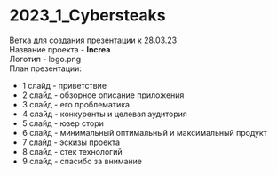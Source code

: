 # 2023_1_Cybersteaks
Ветка для создания презентации к 28.03.23\
Название проекта - **Increa**\
Логотип - logo.png\
План презентации:
- 1 слайд - приветствие
- 2 слайд - обзорное описание приложения
- 3 слайд - его проблематика
- 4 слайд - конкуренты и целевая аудитория
- 5 слайд - юзер стори
- 6 слайд - минимальный оптимальный и максимальный продукт
- 7 слайд - эскизы проекта
- 8 слайд - стек технологий
- 9 слайд - спасибо за внимание
